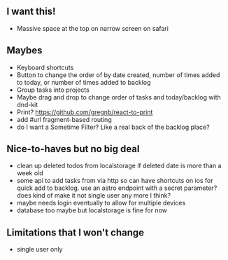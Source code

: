 ## I want this!
- Massive space at the top on narrow screen on safari

## Maybes
- Keyboard shortcuts
- Button to change the order of by date created, number of times added to today, or number of times added to backlog
- Group tasks into projects
- Maybe drag and drop to change order of tasks and today/backlog with dnd-kit
- Print? <https://github.com/gregnb/react-to-print>
- add #url fragment-based routing
- do I want a Sometime Filter? Like a real back of the backlog place?

## Nice-to-haves but no big deal
- clean up deleted todos from localstorage if deleted date is more than a week old
- some api to add tasks from via http so can have shortcuts on ios for quick add to backlog. use an astro endpoint with a secret parameter? does kind of make it not single user any more I think?
- maybe needs login eventually to allow for multiple devices
- database too maybe but localstorage is fine for now

## Limitations that I won't change
- single user only

